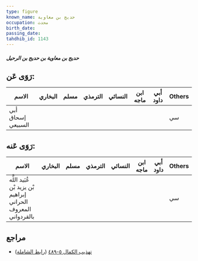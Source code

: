 ```yaml
---
type: figure
known_name: حديج بن معاوية
occupation: محدث
birth_date:
passing_date:
tahdhib_id: 1143
---
```

##### حديج بن معاوية بن حديج بن الرحيل

## رَوَى عَن:
| الاسم             | البخاري | مسلم | الترمذي | النسائي | ابن ماجه | أبي داود | Others |
| ----------------- | ------- | ---- | ------- | ------- | -------- | -------- | ------ |
| أبي إسحاق السبيعي |         |      |         |         |          |          | سي     |
## رَوَى عَنه:
| الاسم                                                         | البخاري | مسلم | الترمذي | النسائي | ابن ماجه | أبي داود | Others |
| ------------------------------------------------------------- | ------- | ---- | ------- | ------- | -------- | -------- | ------ |
| عُبَيد اللَّه بْن يزيد بْن إبراهيم الحراني المعروف بالقردواني |         |      |         |         |          |          | سي     |
## مراجع
- [تهذيب الكمال ٥-٤٨٩](obsidian://open?vault=Tahdhib-al-Kamal&file=Figures/١١٤٣-حديج%20بن%20معاوية%20بن%20حديج%20بن%20الرحيل) ([رابط الشاملة](https://shamela.ws/book/3722/2567))